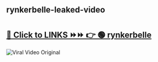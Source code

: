 
 ## rynkerbelle-leaked-video 

# <h2><a href="https://clipsfans.com/rynkerbelle&ref=git">🔗 Click to LINKS ⏩⏩ 👉 🟢 rynkerbelle </a></h2>

<a href="https://clipsfans.com/rynkerbelle&ref=git" rel="nofollow" data-target="animated-image.originalLink"><img src="https://i.ibb.co.com/xMMVF88/686577567.gif" alt="Viral Video Original" style="max-width: 100%; display: inline-block;" data-target="animated-image.originalImage"></a>
